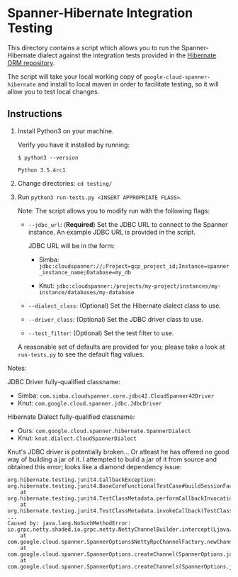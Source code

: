 # Spanner-Hibernate Integration Testing

This directory contains a script which allows you to run the Spanner-Hibernate dialect against
the integration tests provided in the [Hibernate ORM repository](https://github.com/hibernate/hibernate-orm).

The script will take your local working copy of `google-cloud-spanner-hibernate` and install to
local maven in order to facilitate testing, so it will allow you to test local changes.

## Instructions

1. Install Python3 on your machine.

    Verify you have it installed by running:
    
    ```SHELL
    $ python3 --version
   
    Python 3.5.4rc1 
    ```
    
2. Change directories: `cd testing/`

3. Run `python3 run-tests.py <INSERT APPROPRIATE FLAGS>`.

   Note: The script allows you to modify run with the following flags:
   
   - `--jdbc_url`: (**Required**) Set the JDBC URL to connect to the Spanner instance.
     An example JDBC URL is provided in the script.
   
     JDBC URL will be in the form: 
     
     - Simba: `jdbc:cloudspanner://;Project=gcp_project_id;Instance=spanner_instance_name;Database=my_db`
     
     - Knut: `jdbc:cloudspanner:/projects/my-project/instances/my-instance/databases/my-database`
     
   - `--dialect_class`: (Optional) Set the Hibernate dialect class to use.
   
   - `--driver_class`: (Optional) Set the JDBC driver class to use.
   
   - `--test_filter`: (Optional) Set the test filter to use.
  
   A reasonable set of defaults are provided for you; please take a look at `run-tests.py` to see the default flag values.

Notes:

JDBC Driver fully-qualified classname:

- Simba: `com.simba.cloudspanner.core.jdbc42.CloudSpanner42Driver`
- Knut: `com.google.cloud.spanner.jdbc.JdbcDriver`

Hibernate Dialect fully-qualified classname:

- Ours: `com.google.cloud.spanner.hibernate.SpannerDialect`
- Knut: `knut.dialect.CloudSpannerDialect`

Knut's JDBC driver is potentially broken... Or atleast he has offered no good way of building a jar of it.
I attempted to build a jar of it from source and obtained this error; looks like a diamond dependency issue:

```
org.hibernate.testing.junit4.CallbackException: org.hibernate.testing.junit4.BaseCoreFunctionalTestCase#buildSessionFactory
    at org.hibernate.testing.junit4.TestClassMetadata.performCallbackInvocation(TestClassMetadata.java:208)
    at org.hibernate.testing.junit4.TestClassMetadata.invokeCallback(TestClassMetadata.java:192)
...
Caused by: java.lang.NoSuchMethodError: io.grpc.netty.shaded.io.grpc.netty.NettyChannelBuilder.intercept(Ljava/util/List;)Lio/grpc/internal/AbstractManagedChannelImplBuilder;
    at com.google.cloud.spanner.SpannerOptions$NettyRpcChannelFactory.newChannel(SpannerOptions.java:300)
    at com.google.cloud.spanner.SpannerOptions.createChannel(SpannerOptions.java:272)
    at com.google.cloud.spanner.SpannerOptions.createChannels(SpannerOptions.java:259)
```
